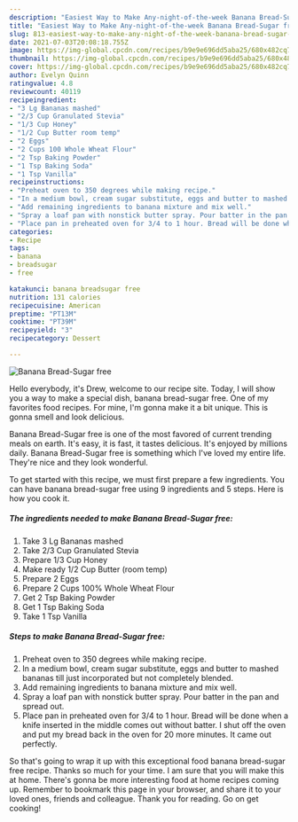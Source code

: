 ```yaml
---
description: "Easiest Way to Make Any-night-of-the-week Banana Bread-Sugar free"
title: "Easiest Way to Make Any-night-of-the-week Banana Bread-Sugar free"
slug: 813-easiest-way-to-make-any-night-of-the-week-banana-bread-sugar-free
date: 2021-07-03T20:08:18.755Z
image: https://img-global.cpcdn.com/recipes/b9e9e696dd5aba25/680x482cq70/banana-bread-sugar-free-recipe-main-photo.jpg
thumbnail: https://img-global.cpcdn.com/recipes/b9e9e696dd5aba25/680x482cq70/banana-bread-sugar-free-recipe-main-photo.jpg
cover: https://img-global.cpcdn.com/recipes/b9e9e696dd5aba25/680x482cq70/banana-bread-sugar-free-recipe-main-photo.jpg
author: Evelyn Quinn
ratingvalue: 4.8
reviewcount: 40119
recipeingredient:
- "3 Lg Bananas mashed"
- "2/3 Cup Granulated Stevia"
- "1/3 Cup Honey"
- "1/2 Cup Butter room temp"
- "2 Eggs"
- "2 Cups 100 Whole Wheat Flour"
- "2 Tsp Baking Powder"
- "1 Tsp Baking Soda"
- "1 Tsp Vanilla"
recipeinstructions:
- "Preheat oven to 350 degrees while making recipe."
- "In a medium bowl, cream sugar substitute, eggs and butter to mashed bananas till just incorporated but not completely blended."
- "Add remaining ingredients to banana mixture and mix well."
- "Spray a loaf pan with nonstick butter spray. Pour batter in the pan and spread out."
- "Place pan in preheated oven for 3/4 to 1 hour. Bread will be done when a knife inserted in the middle comes out without batter. I shut off the oven and put my bread back in the oven for 20 more minutes. It came out perfectly."
categories:
- Recipe
tags:
- banana
- breadsugar
- free

katakunci: banana breadsugar free 
nutrition: 131 calories
recipecuisine: American
preptime: "PT13M"
cooktime: "PT39M"
recipeyield: "3"
recipecategory: Dessert

---
```



![Banana Bread-Sugar free](https://img-global.cpcdn.com/recipes/b9e9e696dd5aba25/680x482cq70/banana-bread-sugar-free-recipe-main-photo.jpg)

Hello everybody, it's Drew, welcome to our recipe site. Today, I will show you a way to make a special dish, banana bread-sugar free. One of my favorites food recipes. For mine, I'm gonna make it a bit unique. This is gonna smell and look delicious.



Banana Bread-Sugar free is one of the most favored of current trending meals on earth. It's easy, it is fast, it tastes delicious. It's enjoyed by millions daily. Banana Bread-Sugar free is something which I've loved my entire life. They're nice and they look wonderful.


To get started with this recipe, we must first prepare a few ingredients. You can have banana bread-sugar free using 9 ingredients and 5 steps. Here is how you cook it.

<!--inarticleads1-->

##### The ingredients needed to make Banana Bread-Sugar free:

1. Take 3 Lg Bananas mashed
1. Take 2/3 Cup Granulated Stevia
1. Prepare 1/3 Cup Honey
1. Make ready 1/2 Cup Butter (room temp)
1. Prepare 2 Eggs
1. Prepare 2 Cups 100% Whole Wheat Flour
1. Get 2 Tsp Baking Powder
1. Get 1 Tsp Baking Soda
1. Take 1 Tsp Vanilla




<!--inarticleads2-->

##### Steps to make Banana Bread-Sugar free:

1. Preheat oven to 350 degrees while making recipe.
1. In a medium bowl, cream sugar substitute, eggs and butter to mashed bananas till just incorporated but not completely blended.
1. Add remaining ingredients to banana mixture and mix well.
1. Spray a loaf pan with nonstick butter spray. Pour batter in the pan and spread out.
1. Place pan in preheated oven for 3/4 to 1 hour. Bread will be done when a knife inserted in the middle comes out without batter. I shut off the oven and put my bread back in the oven for 20 more minutes. It came out perfectly.




So that's going to wrap it up with this exceptional food banana bread-sugar free recipe. Thanks so much for your time. I am sure that you will make this at home. There's gonna be more interesting food at home recipes coming up. Remember to bookmark this page in your browser, and share it to your loved ones, friends and colleague. Thank you for reading. Go on get cooking!

